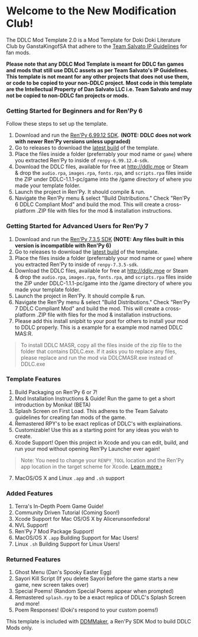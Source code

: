 # Welcome to the New Modification Club!

The DDLC Mod Template 2.0 is a Mod Template for Doki Doki Literature Club by GanstaKingofSA that adhere to the [Team Salvato IP Guidelines](http://teamsalvato.com/ip-guidelines/) for fan mods.

**Please note that any DDLC Mod Template is meant for DDLC fan games and mods that still use DDLC assets as per Team Salvato's IP Guidelines. 
This template is not meant for any other projects that does not use them, or code to be copied to your non-DDLC project. 
Most code in this template are the Intellectual Property of Dan Salvato LLC i.e. Team Salvato and may not be copied to non-DDLC fan projects or mods.**

### Getting Started for Beginners and for Ren'Py 6
Follow these steps to set up the template.

1. Download and run the [Ren'Py 6.99.12 SDK](https://www.renpy.org/release/6.99.12). **(NOTE: DDLC does not work with newer Ren'Py versions unless upgraded)**
2. Go to releases to download the [latest build](https://github.com/GanstaKingofSA/DDLCModTemplate2.0/releases) of the template.
3. Place the files inside a folder (preferrably your mod name or `game`) where you extracted Ren'Py to inside of `renpy-6.99.12.4-sdk`.
4. Download the DDLC files, available for free at http://ddlc.moe or Steam & drop the `audio.rpa`, `images.rpa`, `fonts.rpa`, and `scripts.rpa` files inside the ZIP under DDLC-1.1.1-pc/game into the /game directory of where you made your template folder.
5. Launch the project in Ren'Py. It should compile & run.
6. Navigate the Ren'Py menu & select "Build Distributions." Check "Ren'Py 6 DDLC Compliant Mod" and build the mod. This will create a cross-platform .ZIP file with files for the mod & installation instructions.

### Getting Started for Advanced Users for Ren'Py 7
1. Download and run the [Ren'Py 7.3.5 SDK](https://www.renpy.org/release/7.3.5) **(NOTE: Any files built in this version is incompatible with Ren'Py 6)**
2. Go to releases to download the [latest build](https://github.com/GanstaKingofSA/DDLCModTemplate2.0/releases) of the template.
3. Place the files inside a folder (preferrably your mod name or `game`) where you extracted Ren'Py to inside of `renpy-7.3.5-sdk`.
4. Download the DDLC files, available for free at http://ddlc.moe or Steam & drop the `audio.rpa`, `images.rpa`, `fonts.rpa`, and `scripts.rpa` files inside the ZIP under DDLC-1.1.1-pc/game into the /game directory of where you made your template folder.
5. Launch the project in Ren'Py. It should compile & run.
6. Navigate the Ren'Py menu & select "Build Distributions." Check "Ren'Py 7 DDLC Compliant Mod" and build the mod. This will create a cross-platform .ZIP file with files for the mod & installation instructions.
7. Please add this install snipbit to your post for others to install your mod to DDLC properly. This is a example for a example mod named DDLC MAS:R.
> To install DDLC MASR, copy all the files inside of the zip file to the folder that contains DDLC.exe.
> If it asks you to replace any files, please replace and run the mod via DDLCMASR.exe instead of DDLC.exe

### Template Features
1. Build Packaging on Ren'Py 6 or 7!
2. Mod Installation Instructions & Guide! Run the game to get a short introduction by Monika! (BETA)
3. Splash Screen on First Load. This adheres to the Team Salvato guidelines for creating fan mods of the game.
4. Remastered RPY's to be exact replicas of DDLC's with explainations.
5. Customizable! Use this as a starting point for any ideas you wish to create.
6. Xcode Support! Open this project in Xcode and you can edit, build, and run your mod without opening Ren'Py Launcher ever again! 
> Note: You need to change your `RENPY_TOOL` location and the Ren'Py app location in the target scheme for Xcode. [Learn more &rsaquo;](XCODE.md)
7. MacOS/OS X and Linux `.app` and `.sh` support

### Added Features
1. Terra's In-Depth Poem Game Guide!
2. Community Driven Tutorial (Coming Soon!)
3. Xcode Support for Mac OS/OS X by Alicerunsonfedora!
4. NVL Support!
5. Ren'Py 7 Mod Package Support!
6. MacOS/OS X `.app` Building Support for Mac Users!
7. Linux `.sh` Building Support for Linux Users!

### Returned Features
1. Ghost Menu (Dan's Spooky Easter Egg)
2. Sayori Kill Script (If you delete Sayori before the game starts a new game, new screen takes over)
3. Special Poems! (Random Special Poems appear when prompted)
4. Remastered `splash.rpy` to be a exact replica of DDLC's Splash Screen and more!
5. Poem Responses! (Doki's respond to your custom poems!)

This template is included with [DDMMaker](https://github.com/GanstaKingofSA/DDLC-ModMaker/releases), a Ren'Py SDK Mod to build DDLC Mods only.
